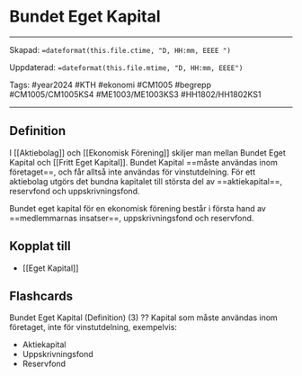 # Bundet Eget Kapital

---
Skapad: `=dateformat(this.file.ctime, "D, HH:mm, EEEE ")`

Uppdaterad: `=dateformat(this.file.mtime, "D, HH:mm, EEEE")`

Tags: #year2024 #KTH #ekonomi #CM1005 #begrepp #CM1005/CM1005KS4 #ME1003/ME1003KS3 #HH1802/HH1802KS1

---

## Definition

I [[Aktiebolag]] och [[Ekonomisk Förening]] skiljer man mellan Bundet Eget Kapital och [[Fritt Eget Kapital]]. Bundet Kapital ==måste användas inom företaget==, och får alltså inte användas för vinstutdelning. För ett aktiebolag utgörs det bundna kapitalet till största del av ==aktiekapital==, reservfond och uppskrivningsfond.

Bundet eget kapital för en ekonomisk förening består i första hand av ==medlemmarnas insatser==, uppskrivningsfond och reservfond.

## Kopplat till

- [[Eget Kapital]]

## Flashcards

Bundet Eget Kapital (Definition) (3)
??
Kapital som måste användas inom företaget, inte för vinstutdelning, exempelvis:
- Aktiekapital
- Uppskrivningsfond
- Reservfond
<!--SR:!2024-05-06,30,270!2024-04-19,30,290-->
